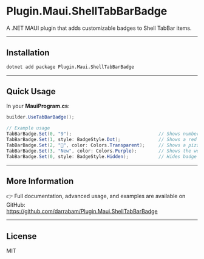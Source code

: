 # Plugin.Maui.ShellTabBarBadge

A .NET MAUI plugin that adds customizable badges to Shell TabBar items.

------------------------------------------------------------------------

## Installation

``` bash
dotnet add package Plugin.Maui.ShellTabBarBadge
```

------------------------------------------------------------------------

## Quick Usage

In your **MauiProgram.cs**:

``` csharp
builder.UseTabBarBadge();

// Example usage
TabBarBadge.Set(0, "9");								// Shows number 9 on red pill-shaped badge on Tab 0
TabBarBadge.Set(1, style: BadgeStyle.Dot);				// Shows a red Dot badge on Tab 1
TabBarBadge.Set(2, "🍕", color: Colors.Transparent);		// Shows a pizza badge on Tab 2
TabBarBadge.Set(3, "New", color: Colors.Purple);		// Shows the word New on purple pill-shaped badge on Tab 3
TabBarBadge.Set(0, style: BadgeStyle.Hidden);			// Hides badge on Tab 0
```

------------------------------------------------------------------------

## More Information

👉 Full documentation, advanced usage, and examples are available on
GitHub:\
<https://github.com/darrabam/Plugin.Maui.ShellTabBarBadge>

------------------------------------------------------------------------

## License

MIT
